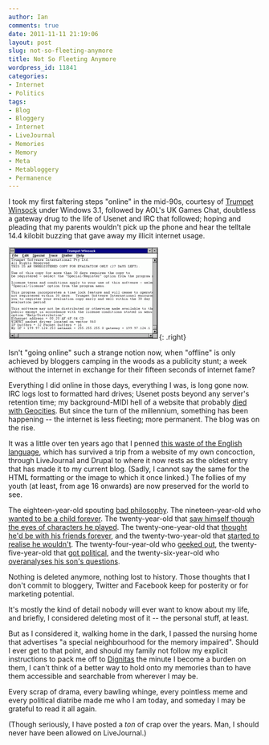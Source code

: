 ```yaml
---
author: Ian
comments: true
date: 2011-11-11 21:19:06
layout: post
slug: not-so-fleeting-anymore
title: Not So Fleeting Anymore
wordpress_id: 11841
categories:
- Internet
- Politics
tags:
- Blog
- Bloggery
- Internet
- LiveJournal
- Memories
- Memory
- Meta
- Metabloggery
- Permanence
---
```


I took my first faltering steps "online" in the mid-90s, courtesy of [Trumpet Winsock](http://www.trumpet.com.au/index.php/downloads.html) under Windows 3.1, followed by AOL's UK Games Chat, doubtless a gateway drug to the life of Usenet and IRC that followed; hoping and pleading that my parents wouldn't pick up the phone and hear the telltale 14.4 kilobit buzzing that gave away my illicit internet usage.

![Trumpet Winsock](/img/blog/2011/11/winsock-300x185.gif){: .right}

Isn't "going online" such a strange notion now, when "offline" is only achieved by bloggers camping in the woods as a publicity stunt; a week without the internet in exchange for their fifteen seconds of internet fame?

Everything I did online in those days, everything I was, is long gone now. IRC logs lost to formatted hard drives; Usenet posts beyond any server's retention time; my background-MIDI hell of a website that probably [died with Geocities](http://www.pcworld.com/article/163765/so_long_geocities_we_forgot_you_still_existed.html).  But since the turn of the millennium, something has been happening -- the internet is less fleeting; more permanent.  The blog was on the rise.

It was a little over ten years ago that I penned [this waste of the English language](/blog/shining-future), which has survived a trip from a website of my own concoction, through LiveJournal and Drupal to where it now rests as the oldest entry that has made it to my current blog.  (Sadly, I cannot say the same for the HTML formatting or the image to which it once linked.)  The follies of my youth (at least, from age 16 onwards) are now preserved for the world to see.

The eighteen-year-old spouting [bad philosophy](/blog/burning-dreams-fallen-worlds).  The nineteen-year-old who [wanted to be a child forever](/blog/an-ending-2).  The twenty-year-old that [saw himself though the eyes of characters he played](/blog/rewriting-the-personality).  The twenty-one-year-old that [thought he'd be with his friends forever](/blog/and-so-the-exodus-begins), and the twenty-two-year-old that [started to realise he wouldn't](/blog/loneliness-and-wanderlust).  The twenty-four-year-old who [geeked out](/blog/coming-of-age), the twenty-five-year-old that [got political](/blog/the-best-we-could-have-hoped-for), and the twenty-six-year-old who [overanalyses his son's questions](/blog/ui-through-the-eyes-of-a-child-part-1n).

Nothing is deleted anymore, nothing lost to history.  Those thoughts that I don't commit to bloggery, Twitter and Facebook keep for posterity or for marketing potential.

It's mostly the kind of detail nobody will ever want to know about my life, and briefly, I considered deleting most of it -- the personal stuff, at least.

But as I considered it, walking home in the dark, I passed the nursing home that advertises "a special neighbourhood for the memory impaired".  Should I ever get to that point, and should my family not follow my explicit instructions to pack me off to [Dignitas](http://en.wikipedia.org/wiki/Dignitas_(assisted_dying_organisation)) the minute I become a burden on them, I can't think of a better way to hold onto my memories than to have them accessible and searchable from wherever I may be.

Every scrap of drama, every bawling whinge, every pointless meme and every political diatribe made me who I am today, and someday I may be grateful to read it all again.

(Though seriously, I have posted a _ton_ of crap over the years.  Man, I should never have been allowed on LiveJournal.)
